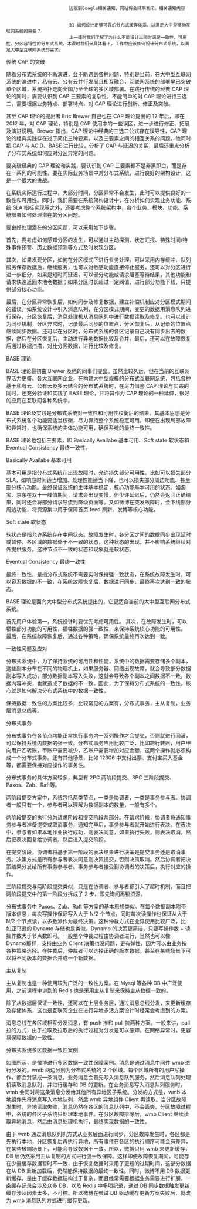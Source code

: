 
                            
                            因收到Google相关通知，网站将会择期关闭。相关通知内容
                            
                            
                            31 如何设计足够可靠的分布式缓存体系，以满足大中型移动互联网系统的需要？
                            上一课时我们了解了为什么不能设计出同时满足一致性、可用性、分区容错性的分布式系统，本课时我们来具体看下，工作中应该如何设计分布式系统，以满足大中型互联网系统的需求。

传统 CAP 的突破

随着分布式系统的不断演进，会不断遇到各种问题，特别是当前，在大中型互联网系统的演进中，私有云、公有云并行发展且相互融合，互联网系统的部署早已突破单个区域，系统拓扑走向全国乃至全球的多区域部署。在践行传统的经典 CAP 理论的同时，需要认识到 CAP 三要素的复杂性，不能简单的对 CAP 理论进行三选二，需要根据业务特点、部署特点，对 CAP 理论进行创新、修正及突破。



甚至 CAP 理论的提出者 Eric Brewer 自己也在 CAP 理论提出的 12 年后，即在 2012 年，对 CAP 理论，特别是 CAP 使用中的一些误区，进一步进行修正、拓展及演进说明。Brewer 指出，CAP 理论中经典的三选二公式存在误导性，CAP 理论的经典实践存在过于简化三种要素，以及三要素之间的相互关系的问题。他同时把 CAP 与 ACID、BASE 进行比较，分析了 CAP 与延迟的关系，最后还重点分析了分布式系统如何应对分区异常的问题。

要突破经典的 CAP 理论和实践，要认识到 CAP 三要素都不是非黑即白，而是存在一系列的可能性，要在实际业务场景中对分布式系统，进行良好的架构设计，这是一个很大的挑战。

在系统实际运行过程中，大部分时间，分区异常不会发生，此时可以提供良好的一致性和可用性。同时，我们需要在系统架构设计中，在分析如何实现业务功能、系统 SLA 指标实现等之外，还要考虑整个系统架构中，各个业务、模块、功能、系统部署如何处理潜在的分区问题。



要良好处理潜在的分区问题，可以采用如下步骤。

首先，要考虑如何感知分区的发生，可以通过主动探测、状态汇报、特殊时间/特殊事件预警、历史数据预测等方式及时发现分区。

其次，如果发现分区，如何在分区模式下进行业务处理。可以采用内存缓冲、队列服务保存数据后，继续服务，也可以对敏感功能直接停止服务，还可以对分区进行进一步细分，如果是短时间延迟，可以部分功能或请求阻塞等待结果，其他功能和请求快速返回本地老数据；如果分区时长超过一定阀值，进行部分功能下线，只提供部分核心功能。

最后，在分区异常恢复后，如何同步及修复数据，建立补偿机制应对分区模式期间的错误。如系统设计中引入消息队列，在分区模式期间，变更的数据用消息队列进行保存，分区恢复后，消息处理机从消息队列中进行数据读取及修复。也可以设计为同步机制，分区异常时，记录最后同步的位置点，分区恢复后，从记录的位置点继续同步数据。还可以在分区时，分布式系统的各区记录自己没有同步出去的数据，然后在分区恢复后，主动进行异地数据比较及合并。最后，还可以在故障恢复后通过数据扫描，对比分区数据，进行比较及修复。

BASE 理论

BASE 理论最初由 Brewer 及他的同事们提出。虽然比较久远，但在当前的互联网界活力更盛。各大互联网企业，在构建大中型规模的分布式互联网系统，包括各种基于私有云、公有云及多云结合的分布式系统时，在尽力借鉴 CAP 理论与实践的同时，还充分验证和实践了 BASE 理论，并将其作为 CAP 理论的一种延伸，很好的应用在互联网各种系统中。

BASE 理论及实践是分布式系统对一致性和可用性权衡后的结果。其基本思想是分布式系统各个功能要适当权衡，尽力保持整个系统稳定可用，即便在出现局部故障和异常时，也确保系统的主体功能可用，确保系统的最终一致性。



BASE 理论也包括三要素，即 Basically Availabe 基本可用、Soft state 软状态和 Eventual Consistency 最终一致性。

Basically Availabe 基本可用

基本可用是指分布式系统在出现故障时，允许损失部分可用性。比如可以损失部分 SLA，如响应时间适当增加、处理性能适当下降，也可以损失部分周边功能、甚至部分核心功能。最终保证系统的主体基本稳定，核心功能基本可用的状态。如淘宝、京东在双十一峰值期间，请求会出现变慢，但少许延迟后，仍然会返回正确结果，同时还会将部分请求导流到降级页面等。又如微博在突发故障时，会下线部分周边功能，将资源集中用于保障首页 feed 刷新、发博等核心功能。

Soft state 软状态

软状态是指允许系统存在中间状态。故障发生时，各分区之间的数据同步出现延时或暂停，各区域的数据处于不一致的状态，这种状态的出现，并不影响系统继续对外提供服务。这种节点不一致的状态和现象就是软状态。

Eventual Consistency 最终一致性

最终一致性，是指分布式系统不需要实时保持强一致状态，在系统故障发生时，可以容忍数据的不一致，在系统故障恢复后，数据进行同步，最终再次达到一致的状态。

BASE 理论是面向大中型分布式系统提出的，它更适合当前的大中型互联网分布式系统。


首先用户体验第一，系统设计时要优先考虑可用性。
其次，在故障发生时，可以牺牲部分功能的可用性，牺牲数据的强一致性，来保持系统核心功能的可用性。
最后，在系统故障恢复后，通过各种策略，确保系统最终再次达到一致。


一致性问题及应对

分布式系统中，为了保持系统的可用性和性能，系统中的数据需要存储多个副本，这些副本分布在不同的物理机上，如果服务器、网络出现故障，就会导致部分数据副本写入成功，部分数据副本写入失败，这就会导致各个副本之间数据不一致，数据内容冲突，也就造成了数据的不一致。因此，为了保持分布式系统的一致性，核心就是如何解决分布式系统中的数据一致性。

保持数据一致性的方案比较多，比较常见的方案有，分布式事务，主从复制，业务层消息总线等。

分布式事务

分布式事务在各节点均能正常执行事务内一系列操作才会提交，否则就进行回滚，可以保持系统内数据的强一致。分布式事务应用比较广泛，比如跨行转账，用户甲向用户乙转账，甲账户需要减少，乙账户需要增加对应金额，这两个操作就必须构成一个分布式事务。还有其他场景，比如 12306 中支付出票、支付宝买入基金等，都需要保持对应操作的事务性。



分布式事务的具体方案较多，典型有 2PC 两阶段提交、3PC 三阶段提交、Paxos、Zab、Raft等。

两阶段提交方案中，系统包括两类节点，一类是协调者，一类是事务参与者。协调者一般只有一个，参与者可以理解为数据副本的数量，一般有多个。

两阶段提交的执行分为请求阶段和提交阶段两部分。在请求阶段，协调者将通知事务参与者准备提交或取消事务，通知完毕后，事务参与者就开始进行表决。在表决中，参与者如果本地作业执行成功，则表决同意，如果执行失败，则表决取消，然后把表决回复给协调者。然后进入提交阶段。

在提交阶段，协调者将基于第一阶段的表决结果进行决策是提交事务还是取消事务。决策方式是所有参与者表决同意则决策提交，否则决策取消。然后协调者把决策结果分发给所有事务参与者。事务参与者接受到协调者的决策后，执行对应的操作。

三阶段提交与两阶段提交类似，只是在协调者、参与者都引入了超时机制，而且把两阶段提交中的第一阶段分拆成了 2 步，即先询问再锁资源。

分布式事务中 Paxos、Zab、Raft 等方案的基本思想类似。在每个数据副本附带版本信息，每次写操作保证写入大于 N/2 个节点，同时每次读操作也保证从大于 N/2 个节点读，以多数派作为最终决策。这种仲裁方式在业界使用比较广泛，比如亚马逊的 Dynamo 存储也是类似，Dynamo 的决策更简洁，只要写操作数 + 读操作数大于节点数即可。一般整个仲裁过程由协调者进行，当然也可以像 Dynamo那样，支持由业务 Client 决策也没问题，更有弹性，因为可以由业务按各种策略选择。在仲裁后，仲裁者可以选择正确的版本数据，甚至在某些场景下可以将不同版本的数据合并成一个新数据。

主从复制

主从复制也是一种使用较为广泛的一致性方案。在 Mysql 等各种 DB 中广泛使用，之前课程中讲到的 Redis 也是采用主从复制来保持主从数据一致的。

除了从数据层保证一致性，还可以在上层业务层，通过消息总线分发，来更新缓存及存储体系，这也是互联网企业在进行异地多活方案设计时经常会考虑到的方案。

消息总线在各区域相互分发消息，有 push 推和 pull 拉两种方案。一般来讲，pull 拉的方式，由于拉取及拉取后的执行过程对分发是可以感知，在网络异常时，更容易保障数据的一致性。

分布式系统多区数据一致性案例



如图所示，是微博进行多区数据一致性保障案例。消息是通过消息中间件 wmb 进行分发的。wmb 两边分别为分布式系统的 2 个区域。每个区域所有的用户写操作，都会封装成一条消息，业务消息会首先写入消息队列服务，然后消息队列处理机读取消息队列，并进行缓存和 DB 的更新。在业务消息写入消息队列服务时，wmb 会同时将这条消息分发给其他所有异地区子系统。分发的方式是，wmb 本地组件先将消息写入本地队列，然后 wmb 异地组件 Client 再读取。当分区故障发生时，异地读取失败，消息仍然在各区的消息队列中，不会丢失。分区故障过程中，系统的各区子系统只处理本地事件。在分区故障排除后，wmb Client 继续读取异地消息，然后由消息处理机执行，最终实现数据的一致性。

由于 wmb 通过消息队列机方式从业务层面进行同步，分区故障发生时，各区都是先执行本地，分区恢复后再执行异地，所有事件在各区的执行顺序可能会有差异，在某些极端场景下，可能会导致数据不一致。所以，微博只用 wmb 来更新缓存，DB 层仍然采用主从复制的方式进行强一致保障。这样即便故障恢复期间，可能存在少量缓存数据暂时不一致，由于恢复数据时采用了更短的过期时间，这部分数据在从 DB 重新加载后，仍然能保持数据的最终一致性。同时，微博不用 DB 数据更新缓存，是由于缓存数据结构过于复杂，而且经常需要根据业务需要进行扩展，一条缓存记录会涉及众多 DB，以及 Redis 中多项纪录，通过 DB 同步数据触发更新缓存涉及因素太多，不可控。所以微博在尝试 DB 驱动缓存更新方案失败后，就改为 wmb 消息队列方式进行缓存更新。

                        
                        
                            